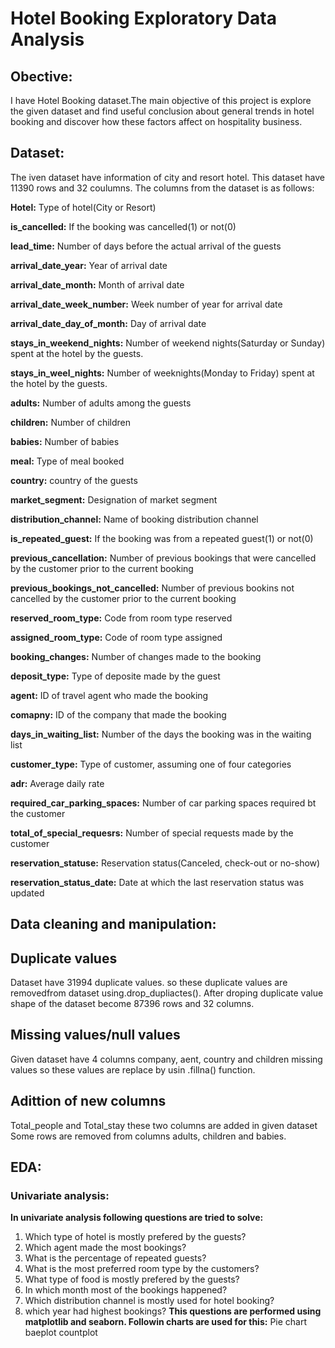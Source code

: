 # Hotel Booking Exploratory Data Analysis
## Obective:
I have Hotel Booking dataset.The main objective of this project is explore the given dataset and find useful conclusion about general trends in hotel booking and discover how these factors affect on hospitality business.
## Dataset:
The iven dataset have information of city and resort hotel. This dataset have 11390 rows and 32 coulumns. The columns from the dataset is as follows:

**Hotel:** Type of hotel(City or Resort)

**is_cancelled:** If the booking was cancelled(1) or not(0)

**lead_time:** Number of days before the actual arrival of the guests

**arrival_date_year:** Year of arrival date

**arrival_date_month:** Month of arrival date

**arrival_date_week_number:** Week number of year for arrival date

**arrival_date_day_of_month:** Day of arrival date

**stays_in_weekend_nights:** Number of weekend nights(Saturday or Sunday) spent at the hotel by the guests.

**stays_in_weel_nights:** Number of weeknights(Monday to Friday) spent at the hotel by the guests.

**adults:** Number of adults among the guests

**children:** Number of children

**babies:** Number of babies

**meal:** Type of meal booked

**country:** country of the guests

**market_segment:** Designation of market segment

**distribution_channel:** Name of booking distribution channel

**is_repeated_guest:** If the booking was from a repeated guest(1) or not(0)

**previous_cancellation:** Number of previous bookings that were cancelled by the customer prior to the current booking

**previous_bookings_not_cancelled:** Number of previous bookins not cancelled by the customer prior to the current booking

**reserved_room_type:** Code from room type reserved

**assigned_room_type:** Code of room type assigned

**booking_changes:** Number of changes made to the booking

**deposit_type:** Type of deposite made by the guest

**agent:** ID of travel agent who made the booking

**comapny:** ID of the company that made the booking

**days_in_waiting_list:** Number of the days the booking was in the waiting list

**customer_type:** Type of customer, assuming one of four categories

**adr:** Average daily rate

**required_car_parking_spaces:** Number of car parking spaces required bt the customer

**total_of_special_requesrs:** Number of special requests made by the customer

**reservation_statuse:** Reservation status(Canceled, check-out or no-show)

**reservation_status_date:** Date at which the last reservation status was updated
## Data cleaning and manipulation:
## **Duplicate values**
Dataset have 31994 duplicate values. so these duplicate values are removedfrom dataset using.drop_dupliactes(). After droping duplicate value shape of the dataset become 87396 rows and 32 columns.
## **Missing values/null values**
Given dataset have 4 columns company, aent, country and children missing values so these values are replace by usin .fillna() function.
## **Adittion of new columns**
Total_people and Total_stay these two columns are added in given dataset
Some rows are removed from columns adults, children and babies.
## EDA:
### Univariate analysis:
**In univariate analysis following questions are tried to solve:**
1) Which type of hotel is mostly prefered by the guests?
2) Which agent made the most bookings?
3) What is the percentage of repeated guests?
4) What is the most preferred room type by the customers?
5) What type of food is mostly prefered by the guests?
6) In which month most of the bookings happened?
7) Which distribution channel is mostly used for hotel booking?
8) which year had highest bookings?
**This questions are performed using matplotlib and seaborn. Followin charts are used for this:**
     Pie chart
     baeplot
     countplot
     
